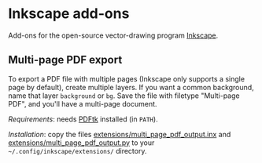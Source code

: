 # Inkscape add-ons
Add-ons for the open-source vector-drawing program [Inkscape](http://www.inkscape.org/).

## Multi-page PDF export
To export a PDF file with multiple pages (Inkscape only supports a single page by default), create
multiple layers. If you want a common background, name that layer `background` or `bg`. Save the file
with filetype "Multi-page PDF", and you'll have a multi-page document.

*Requirements*: needs [PDFtk](http://www.pdflabs.com/tools/pdftk-the-pdf-toolkit/) installed (in `PATH`).

*Installation*: copy the files
  [extensions/multi\_page\_pdf\_output.inx](https://raw.githubusercontent.com/wvengen/inkscape-addons/master/extensions/multi_page_pdf_output.inx)
  and
  [extensions/multi\_page\_pdf\_output.py](https://raw.githubusercontent.com/wvengen/inkscape-addons/master/extensions/multi_page_pdf_output.py)
  to your `~/.config/inkscape/extensions/` directory.

